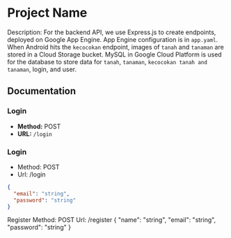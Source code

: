 # Project Name

Description: For the backend API, we use Express.js to create endpoints, deployed on Google App Engine. App Engine configuration is in `app.yaml`. When Android hits the `kecocokan` endpoint, images of `tanah` and `tanaman` are stored in a Cloud Storage bucket. MySQL in Google Cloud Platform is used for the database to store data for `tanah`, `tanaman`, `kecocokan tanah and tanaman`, login, and user.

## Documentation

### Login

- **Method:** POST
- **URL:** `/login`

### Login
- Method: POST
- Url: /login
```json
{
  "email": "string",
  "password": "string"
}
```

Register
Method: POST
Url: /register
{
  "name": "string",
  "email": "string",
  "password": "string"
}
